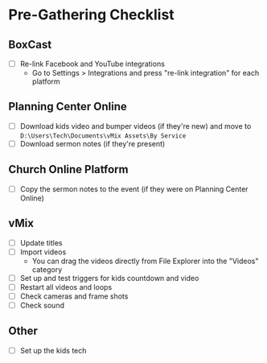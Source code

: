 # Pre-Gathering Checklist

## BoxCast
- [ ] Re-link Facebook and YouTube integrations
	- Go to Settings > Integrations and press "re-link integration" for each platform

## Planning Center Online
- [ ] Download kids video and bumper videos (if they're new) and move to `D:\Users\Tech\Documents\vMix Assets\By Service`
- [ ] Download sermon notes (if they're present)

## Church Online Platform
- [ ] Copy the sermon notes to the event (if they were on Planning Center Online)

## vMix
- [ ] Update titles
- [ ] Import videos
	- You can drag the videos directly from File Explorer into the "Videos" category
- [ ] Set up and test triggers for kids countdown and video
- [ ] Restart all videos and loops
- [ ] Check cameras and frame shots
- [ ] Check sound

## Other
- [ ] Set up the kids tech
